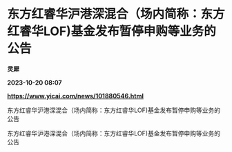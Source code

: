 # 东方红睿华沪港深混合（场内简称：东方红睿华LOF)基金发布暂停申购等业务的公告
**灵犀**

**2023-10-20 08:07**

**https://www.yicai.com/news/101880546.html**

东方红睿华沪港深混合（场内简称：东方红睿华LOF)基金发布暂停申购等业务的公告

东方红睿华沪港深混合（场内简称：东方红睿华LOF)基金发布暂停申购等业务的公告